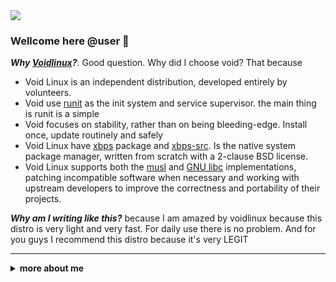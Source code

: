 <kbd>
<img src="https://i.postimg.cc/nrnGBQSM/IMG-20220124-145930.png" />
</kbd>

### Wellcome here @user 👋

***Why [Voidlinux](https://voidlinux.org)?***. Good question. Why did I choose void? That because
  * Void Linux is an independent distribution, developed entirely by volunteers.
  * Void use [runit](http://smarden.org/runit) as the init system and service supervisor. the main thing is runit is a simple
  * Void focuses on stability, rather than on being bleeding-edge. Install once, update routinely and safely
  * Void Linux have [xbps](https://github.com/void-linux/xbps) package and [xbps-src](https://github.com/void-linux/void-packages). Is the native system package manager, written from scratch with a 2-clause BSD license.
  * Void Linux supports both the [musl](https://musl.libc.org) and [GNU libc](https://www.gnu.org/software/libc) implementations, patching incompatible software when necessary and working with upstream developers to improve the correctness and portability of their projects.

***Why am I writing like this?*** because I am amazed by voidlinux because this distro is very light and very fast. For daily use there is no problem. And for you guys I recommend this distro because it's very LEGIT

---
<details>
    <summary><b>more about me</b></summary>

---
    
#### 💻 Check out what I'm currently working on:
 * Clean dotfiles: [dotclean](https://github.com/vcyzteen/dotclean.git)
 * Dotfiles complete: [dotbaka](https://github.com/vcyzteen/dotbaka.git)
 * Android Linux Kernel: [linux-4.4](https://github.com/vcyzteen/linux.git)
 * Experimental Linux kernel: [rodjogdam](https://github.com/vcyzteen/rodjogdam.git)

#### 🧰 Equipment and os system that I use:
 * Os Linux: [voidlinux](https://voidlinux.org) | [nixos](https://nixos.org)
 * Code Editor CLI: [neovim](https://neovim.io) | [vim](http://www.vim.org)
 * Code Editor IDE: [vscode](https://code.visualstudio.com) | [geany](https://www.geany.org)
 * Merged Git Client: [sublime-merge](https://www.sublimemerge.com)

#### 📬 How to reach me:
 * Website: [vcyz@github.io](https://vcyzteen.github.io)
 * Github: [github@vcyzteen](https://github.com/vcyzteen)
 * Email: vcyzscape@gmail.com
 * XDA: [xda@vcyzteen](https://forum.xda-developers.com/m/vcyzteen.11981389)

#### 📈 My statistics data:
![stat](https://github-readme-stats.vercel.app/api?username=vcyzteen&&show_icons=true&&custom_title=Vcyzteen-Github-Stats&&hide_border=boolean&&theme=tokyonight)

